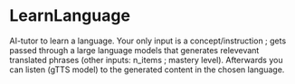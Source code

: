 # LearnLanguage
AI-tutor to learn a language. Your only input is a concept/instruction ; gets passed through a large language models that generates relevevant translated phrases (other inputs: n_items ; mastery level). Afterwards you can listen (gTTS model) to the generated content in the chosen language.
